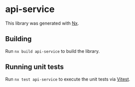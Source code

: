 # api-service

This library was generated with [Nx](https://nx.dev).

## Building

Run `nx build api-service` to build the library.

## Running unit tests

Run `nx test api-service` to execute the unit tests via [Vitest](https://vitest.dev/).
